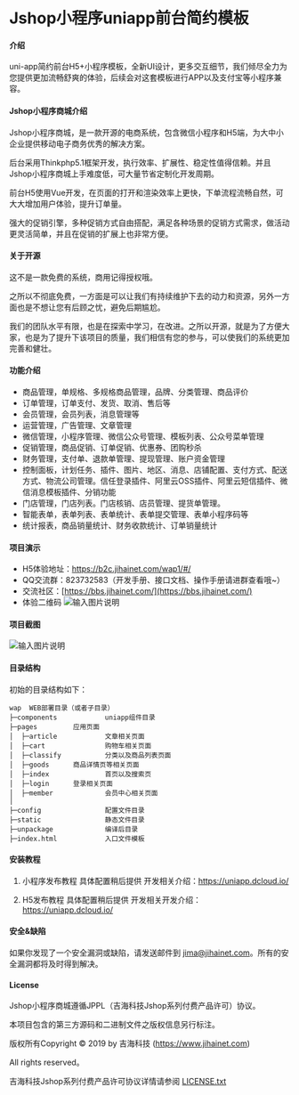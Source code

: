 # Jshop小程序uniapp前台简约模板

#### 介绍
uni-app简约前台H5+小程序模板，全新UI设计，更多交互细节，我们倾尽全力为您提供更加流畅舒爽的体验，后续会对这套模板进行APP以及支付宝等小程序兼容。


#### Jshop小程序商城介绍
Jshop小程序商城，是一款开源的电商系统，包含微信小程序和H5端，为大中小企业提供移动电子商务优秀的解决方案。

后台采用Thinkphp5.1框架开发，执行效率、扩展性、稳定性值得信赖。并且Jshop小程序商城上手难度低，可大量节省定制化开发周期。

前台H5使用Vue开发，在页面的打开和渲染效率上更快，下单流程流畅自然，可大大增加用户体验，提升订单量。

强大的促销引擎，多种促销方式自由搭配，满足各种场景的促销方式需求，做活动更灵活简单，并且在促销的扩展上也非常方便。



#### 关于开源

这不是一款免费的系统，商用记得授权哦。

之所以不彻底免费，一方面是可以让我们有持续维护下去的动力和资源，另外一方面也是不想让您有后顾之忧，避免后期尴尬。

我们的团队水平有限，也是在探索中学习，在改进。之所以开源，就是为了方便大家，也是为了提升下该项目的质量，我们相信有您的参与，可以使我们的系统更加完善和健壮。



#### 功能介绍

 + 商品管理，单规格、多规格商品管理，品牌、分类管理、商品评价
 + 订单管理，订单支付、发货、取消、售后等
 + 会员管理，会员列表，消息管理等
 + 运营管理，广告管理、文章管理
 + 微信管理，小程序管理、微信公众号管理、模板列表、公众号菜单管理
 + 促销管理，商品促销、订单促销、优惠券、团购秒杀
 + 财务管理，支付单、退款单管理、提现管理、账户资金管理
 + 控制面板，计划任务、插件、图片、地区、消息、店铺配置、支付方式、配送方式、物流公司管理。信任登录插件、阿里云OSS插件、阿里云短信插件、微信消息模板插件、分销功能
 + 门店管理，门店列表。门店核销、店员管理、提货单管理。
 + 智能表单，表单列表、表单统计、表单提交管理、表单小程序码等
 + 统计报表，商品销量统计、财务收款统计、订单销量统计


#### 项目演示
- H5体验地址：https://b2c.jihainet.com/wap1/#/
- QQ交流群：823732583（开发手册、接口文档、操作手册请进群查看哦~）
- 交流社区：[https://bbs.jihainet.com/](https://bbs.jihainet.com/)
- 体验二维码
![输入图片说明](https://gitee.com/uploads/images/2019/0404/205717_9db2c228_8503.png "1554382542.png")

#### 项目截图
![输入图片说明](https://gitee.com/uploads/images/2019/0404/180847_9615f414_8503.png "未标题-1.png")

#### 目录结构


初始的目录结构如下：
~~~
wap  WEB部署目录（或者子目录）
├─components            uniapp组件目录
├─pages			应用页面
│  ├─article            文章相关页面
│  ├─cart               购物车相关页面
│  ├─classify           分类以及商品列表页面
│  ├─goods		商品详情页等相关页面
│  ├─index              首页以及搜索页
│  ├─login		登录相关页面
│  ├─member             会员中心相关页面
│
├─config                配置文件目录
├─static                静态文件目录
├─unpackage             编译后目录
├─index.html            入口文件模板
~~~

#### 安装教程

1. 小程序发布教程
具体配置稍后提供
开发相关介绍：https://uniapp.dcloud.io/

2. H5发布教程
具体配置稍后提供
开发相关开发介绍：https://uniapp.dcloud.io/


#### 安全&缺陷
如果你发现了一个安全漏洞或缺陷，请发送邮件到 jima@jihainet.com。所有的安全漏洞都将及时得到解决。


#### License

Jshop小程序商城遵循JPPL（吉海科技Jshop系列付费产品许可）协议。

本项目包含的第三方源码和二进制文件之版权信息另行标注。

版权所有Copyright © 2019 by 吉海科技 (https://www.jihainet.com)

All rights reserved。

吉海科技Jshop系列付费产品许可协议详情请参阅 [LICENSE.txt](LICENSE.txt)